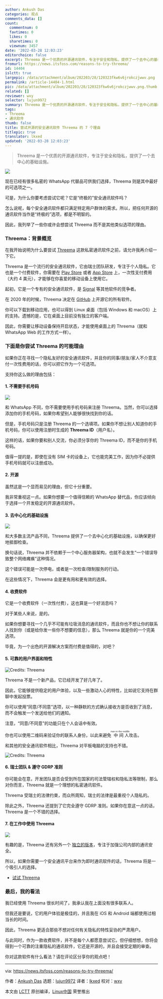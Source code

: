 ```yaml
---
author: Ankush Das
categories: 观点
comments_data: []
count:
  commentnum: 0
  favtimes: 0
  likes: 0
  sharetimes: 0
  viewnum: 3457
date: '2022-03-28 12:03:23'
editorchoice: false
excerpt: Threema 是一个优质的开源通讯软件，专注于安全和隐私，提供了一个去中心的基础设施。
fromurl: https://news.itsfoss.com/reasons-to-try-threema/
id: 14404
islctt: true
largepic: /data/attachment/album/202203/28/120323fkw6v6jrokczjwwv.png
permalink: /article-14404-1.html
pic: /data/attachment/album/202203/28/120323fkw6v6jrokczjwwv.png.thumb.jpg
related: []
reviewer: wxy
selector: lujun9972
summary: Threema 是一个优质的开源通讯软件，专注于安全和隐私，提供了一个去中心的基础设施。
tags:
- Threema
- 通讯软件
thumb: false
title: 尝试开源的安全通讯软件 Threema 的 7 个理由
titlepic: true
translator: lkxed
updated: '2022-03-28 12:03:23'
---
```



> 
> Threema 是一个优质的开源通讯软件，专注于安全和隐私，提供了一个去中心的基础设施。
> 
> 
> 


![](/data/attachment/album/202203/28/120323fkw6v6jrokczjwwv.png)


现在已经有很多私密的 WhatsApp 代替品可供我们选择，Threema 则是其中最好的可选项之一。


可是，为什么你要考虑尝试它呢？它是“终极的”安全通讯软件吗？


怎么说呢，每个安全通讯软件都只满足特定用户群体的需求。所以，把任何开源的通讯软件当作是“终极的”选项，都是不明智的。


因此，我列举了一些你或许会想尝试 Threema 而不是其他类似选项的理由。


### Threema：背景概览


在我开始说明为什么要尝试 [Threema](https://threema.ch/en/home) 这款私密通讯软件之前，请允许我再介绍一下它。


Threema 是一个流行的安全通讯软件，它由瑞士团队研发，专注于个人隐私。它也是一个付费软件，你需要在 [Play Store](https://play.google.com/store/apps/details?id=ch.threema.app&hl=en_US&gl=US) 或者 [App Store](https://apps.apple.com/us/app/threema-the-secure-messenger/id578665578) 上，一次性支付费用（大约 4 美元），才能够在你喜爱的移动设备上使用它。


起初，它是一个专有的安全通讯软件，是 [Signal](https://itsfoss.com/install-signal-ubuntu/) 等其他软件的竞争者。


在 2020 年的时候，Threema 决定在 [GitHub](https://github.com/threema-ch) 上开源它的所有软件。


你可以下载到移动应用，也可以得到 Linux 桌面（包括 Windows 和 macOS）上的支持。遗憾的是，它在桌面上目前没有独立的客户端。


因此，你需要让移动设备保持开启状态，才能使用桌面上的 Threema（就和 WhatsApp Web 的工作方式一样）。


### 下面是你尝试 Threema 的可能理由


如果你正在寻找一个隐私友好的安全通讯软件，并且你的同事/朋友/家人不介意支付一次性费用的话，你可以把它作为一个可选项。


支持你这么做的理由包括：


#### 1. 不需要手机号码


![](/data/attachment/album/202203/28/120324xfv1vk1522e5x5e5.jpg)


和 WhatsApp 不同，你不需要使用手机号码来注册 Threema。当然，你可以选择添加你的手机号码，如果你希望别人能够很快找到你的话。


但是，手机号码只是注册 Threema 的一个选填项。如果你不想让别人知道你的手机号码，你可以使用注册时生成的 **Threema ID**（用户名）。


这样的话，如果你要和别人交流，你必须分享你的 Threema ID，而不是你的手机号码。


值得一提的是，即使在没有 SIM 卡的设备上，它也能完美工作，因为你不必提供手机号码就可以注册成功。


#### 2. 开源


虽然这是一个显而易见的理由，但它十分重要。


我非常重视这一点。如果你想要一个值得信赖的 WhatsApp 替代品，你应该倾向于选择一个开发稳定的开源通讯软件。


#### 3. 去中心化的基础设施


![](/data/attachment/album/202203/28/120325p868khpn7z7hpxh6.jpg)


和大多数主流产品不同，Threema 提供了一个去中心化的基础设施，以确保更好地抵御检查。


换句话说，Threema 并不依赖于一个中心服务器架构，也就不会发生“一个错误导致整个网络瘫痪”这种情况。


这个错误可能是一次停电，或者是一次检查/限制服务的行动。


在这些情况下，Threema 会是更有用和更有效的选择。


#### 4. 收费软件


它是一个收费软件（一次性付费），这也算是一个好消息吗？


对于某些人来说，是的。


如果你想要寻找一个几乎不可能有垃圾消息的通讯软件，而且你也不想让你的联系人找到你（或是给你发一些你不想要的信息），那么 Threema 就是你的一个完美选项。


毕竟，为一个出色的开源解决方案而付费是值得的，对吧？


#### 5. 可靠的用户界面和特性


![Credits: Threema](/data/attachment/album/202203/28/120326k373zxxz561837k3.jpg)


Threema 不是一个新产品，它已经开发了好几年了。


因此，它能够提供稳定的用户体验，以及一些激动人心的特性，比如说它支持在群聊中发起投票。


你可以使用“同意/不同意”选项，以一种静默的方式确认接收方是否收到了消息，而不会触发一个发送给他们的通知。


注意，“同意/不同意”的功能只在个人会话中有效。


你也可以使用二维码来验证你的联系人身份，以此来避免<ruby> 中间人 <rt>  man-in-the-middle </rt></ruby>攻击。


和其他的安全通讯软件相比，Threema 对平板电脑的支持也不错。


![Credits: Threema](/data/attachment/album/202203/28/120327rzqe02oe2oqova20.jpg)


#### 6. 瑞士团队 & 遵守 GDRP 准则


你可能会在意，开发团队是否会受到所在国家的司法管辖权和隐私法等限制，那么对你而言，Threema 就是一个理想的私密通讯软件。


Threema 受瑞士的法律约束，而众所周知，瑞士的法律是最重视个人隐私的。


除此之外，Threema 还提到了它完全遵守 GDRP 准则。如果你在意这一点的话，Threema 是一个不错的选择。


#### 7. 在工作中使用 Threema


![](/data/attachment/album/202203/28/120327nfoqdqsqbh35z0v0.png)


有趣的是，Threema 还有另外一个 [独立的版本](https://i0.wp.com/news.itsfoss.com/wp-content/uploads/2022/03/threema-work.png?w=1081&ssl=1)，专注于加强公司内部的通讯安全。


所以，如果你需要一个安全通讯平台来作为即时通讯软件的话，Threema 将是一个吸引人的选择。


* [试试 Threema](https://threema.ch/en)


### 最后，我的看法


我已经使用 Threema 很长时间了，我承认我在上面没有很多联系人。


但我还是要说，它的用户体验是极佳的，并且我在 iOS 和 Android 端都使用过相当长的时间。


因此，Threema 更适合那些不想对任何有关隐私的特性妥协的严肃用户。


与此同时，作为一款收费软件，并不是每个人都愿意尝试它。但仔细想想，你将会得到一个可靠的注重隐私的通讯软件，它还是开源的，并且会接受定期的审查。


你对这款软件有什么看法？请在评论区分享你的观点吧！




---


via: <https://news.itsfoss.com/reasons-to-try-threema/>


作者：[Ankush Das](https://news.itsfoss.com/author/ankush/) 选题：[lujun9972](https://github.com/lujun9972) 译者：[lkxed](https://github.com/lkxed) 校对：[wxy](https://github.com/wxy)


本文由 [LCTT](https://github.com/LCTT/TranslateProject) 原创编译，[Linux中国](https://linux.cn/) 荣誉推出